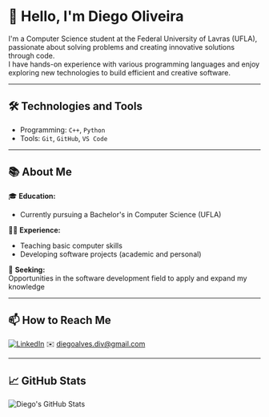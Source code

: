 # 👋 Hello, I'm Diego Oliveira

I'm a Computer Science student at the Federal University of Lavras (UFLA), passionate about solving problems and creating innovative solutions through code.  
I have hands-on experience with various programming languages and enjoy exploring new technologies to build efficient and creative software.

---

## 🛠️ Technologies and Tools

- Programming: `C++`, `Python`
- Tools: `Git`, `GitHub`, `VS Code`

---

## 📚 About Me

🎓 **Education:**  
- Currently pursuing a Bachelor's in Computer Science (UFLA)

🧑‍🏫 **Experience:**  
- Teaching basic computer skills  
- Developing software projects (academic and personal)

🚀 **Seeking:**  
Opportunities in the software development field to apply and expand my knowledge

---

## 📫 How to Reach Me

[![LinkedIn](https://img.shields.io/badge/-Diego%20Oliveira-blue?style=flat-square&logo=Linkedin&logoColor=white&link=https://www.linkedin.com/in/diego-oliveira-2328bb277/)](https://www.linkedin.com/in/diego-oliveira-2328bb277/)
✉️ diegoalves.div@gmail.com

---

## 📈 GitHub Stats

![Diego's GitHub Stats](https://github-readme-stats.vercel.app/api?username=diegocodehub&show_icons=true&theme=tokyonight)
